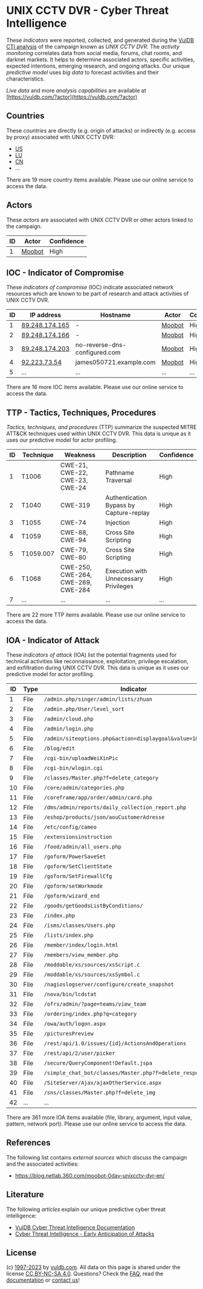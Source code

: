 # UNIX CCTV DVR - Cyber Threat Intelligence

These _indicators_ were reported, collected, and generated during the [VulDB CTI analysis](https://vuldb.com/?kb.cti) of the campaign known as _UNIX CCTV DVR_. The _activity monitoring_ correlates data from social media, forums, chat rooms, and darknet markets. It helps to determine associated actors, specific activities, expected intentions, emerging research, and ongoing attacks. Our unique _predictive model_ uses _big data_ to forecast activities and their characteristics.

_Live data_ and more _analysis capabilities_ are available at [https://vuldb.com/?actor](https://vuldb.com/?actor)

## Countries

These _countries_ are directly (e.g. origin of attacks) or indirectly (e.g. access by proxy) associated with UNIX CCTV DVR:

* [US](https://vuldb.com/?country.us)
* [LU](https://vuldb.com/?country.lu)
* [CN](https://vuldb.com/?country.cn)
* ...

There are 19 more country items available. Please use our online service to access the data.

## Actors

These _actors_ are associated with UNIX CCTV DVR or other actors linked to the campaign.

ID | Actor | Confidence
-- | ----- | ----------
1 | [Moobot](https://vuldb.com/?actor.moobot) | High

## IOC - Indicator of Compromise

These _indicators of compromise_ (IOC) indicate associated network resources which are known to be part of research and attack activities of UNIX CCTV DVR.

ID | IP address | Hostname | Actor | Confidence
-- | ---------- | -------- | ----- | ----------
1 | [89.248.174.165](https://vuldb.com/?ip.89.248.174.165) | - | [Moobot](https://vuldb.com/?actor.moobot) | High
2 | [89.248.174.166](https://vuldb.com/?ip.89.248.174.166) | - | [Moobot](https://vuldb.com/?actor.moobot) | High
3 | [89.248.174.203](https://vuldb.com/?ip.89.248.174.203) | no-reverse-dns-configured.com | [Moobot](https://vuldb.com/?actor.moobot) | High
4 | [92.223.73.54](https://vuldb.com/?ip.92.223.73.54) | james050721.example.com | [Moobot](https://vuldb.com/?actor.moobot) | High
5 | ... | ... | ... | ...

There are 16 more IOC items available. Please use our online service to access the data.

## TTP - Tactics, Techniques, Procedures

_Tactics, techniques, and procedures_ (TTP) summarize the suspected MITRE ATT&CK techniques used within UNIX CCTV DVR. This data is unique as it uses our predictive model for actor profiling.

ID | Technique | Weakness | Description | Confidence
-- | --------- | -------- | ----------- | ----------
1 | T1006 | CWE-21, CWE-22, CWE-23, CWE-24 | Pathname Traversal | High
2 | T1040 | CWE-319 | Authentication Bypass by Capture-replay | High
3 | T1055 | CWE-74 | Injection | High
4 | T1059 | CWE-88, CWE-94 | Cross Site Scripting | High
5 | T1059.007 | CWE-79, CWE-80 | Cross Site Scripting | High
6 | T1068 | CWE-250, CWE-264, CWE-269, CWE-284 | Execution with Unnecessary Privileges | High
7 | ... | ... | ... | ...

There are 22 more TTP items available. Please use our online service to access the data.

## IOA - Indicator of Attack

These _indicators of attack_ (IOA) list the potential fragments used for technical activities like reconnaissance, exploitation, privilege escalation, and exfiltration during UNIX CCTV DVR. This data is unique as it uses our predictive model for actor profiling.

ID | Type | Indicator | Confidence
-- | ---- | --------- | ----------
1 | File | `/admin.php/singer/admin/lists/zhuan` | High
2 | File | `/admin.php/User/level_sort` | High
3 | File | `/admin/cloud.php` | High
4 | File | `/admin/login.php` | High
5 | File | `/admin/siteoptions.php&action=displaygoal&value=1&roleid=1` | High
6 | File | `/blog/edit` | Medium
7 | File | `/cgi-bin/uploadWeiXinPic` | High
8 | File | `/cgi-bin/wlogin.cgi` | High
9 | File | `/classes/Master.php?f=delete_category` | High
10 | File | `/core/admin/categories.php` | High
11 | File | `/coreframe/app/order/admin/card.php` | High
12 | File | `/dms/admin/reports/daily_collection_report.php` | High
13 | File | `/eshop/products/json/aouCustomerAdresse` | High
14 | File | `/etc/config/cameo` | High
15 | File | `/extensionsinstruction` | High
16 | File | `/food/admin/all_users.php` | High
17 | File | `/goform/PowerSaveSet` | High
18 | File | `/goform/SetClientState` | High
19 | File | `/goform/SetFirewallCfg` | High
20 | File | `/goform/setWorkmode` | High
21 | File | `/goform/wizard_end` | High
22 | File | `/goods/getGoodsListByConditions/` | High
23 | File | `/index.php` | Medium
24 | File | `/isms/classes/Users.php` | High
25 | File | `/lists/index.php` | High
26 | File | `/member/index/login.html` | High
27 | File | `/members/view_member.php` | High
28 | File | `/moddable/xs/sources/xsScript.c` | High
29 | File | `/moddable/xs/sources/xsSymbol.c` | High
30 | File | `/nagioslogserver/configure/create_snapshot` | High
31 | File | `/nova/bin/lcdstat` | High
32 | File | `/ofrs/admin/?page=teams/view_team` | High
33 | File | `/ordering/index.php?q=category` | High
34 | File | `/owa/auth/logon.aspx` | High
35 | File | `/picturesPreview` | High
36 | File | `/rest/api/1.0/issues/{id}/ActionsAndOperations` | High
37 | File | `/rest/api/2/user/picker` | High
38 | File | `/secure/QueryComponent!Default.jspa` | High
39 | File | `/simple_chat_bot/classes/Master.php?f=delete_response` | High
40 | File | `/SiteServer/Ajax/ajaxOtherService.aspx` | High
41 | File | `/sns/classes/Master.php?f=delete_img` | High
42 | ... | ... | ...

There are 361 more IOA items available (file, library, argument, input value, pattern, network port). Please use our online service to access the data.

## References

The following list contains _external sources_ which discuss the campaign and the associated activities:

* https://blog.netlab.360.com/moobot-0day-unixcctv-dvr-en/

## Literature

The following _articles_ explain our unique predictive cyber threat intelligence:

* [VulDB Cyber Threat Intelligence Documentation](https://vuldb.com/?kb.cti)
* [Cyber Threat Intelligence - Early Anticipation of Attacks](https://www.scip.ch/en/?labs.20201022)

## License

(c) [1997-2023](https://vuldb.com/?kb.changelog) by [vuldb.com](https://vuldb.com/?kb.about). All data on this page is shared under the license [CC BY-NC-SA 4.0](https://creativecommons.org/licenses/by-nc-sa/4.0/). Questions? Check the [FAQ](https://vuldb.com/?kb.faq), read the [documentation](https://vuldb.com/?kb) or [contact us](https://vuldb.com/?contact)!
